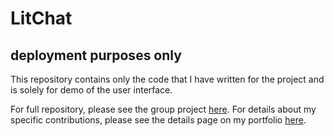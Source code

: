 # LitChat

## deployment purposes only
This repository contains only the code that I have written for the project and is solely for demo of the user interface.

For full repository, please see the group project [here](https://github.com/hasherlaws18/Chat-App).
For details about my specific contributions, please see the details page on my portfolio [here](test).